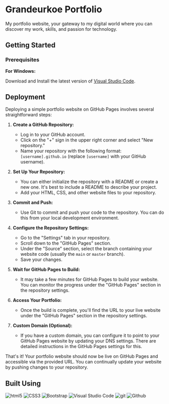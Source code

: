 # Grandeurkoe Portfolio

My portfolio website, your gateway to my digital world where you can discover my work, skills, and passion for technology.

## Getting Started

### Prerequisites

<b>For Windows:</b>
<br/> 

Download and Install the latest version of [Visual Studio Code](https://code.visualstudio.com/download).<br/>

## Deployment

Deploying a simple portfolio website on GitHub Pages involves several straightforward steps:

1. **Create a GitHub Repository:**
   - Log in to your GitHub account.
   - Click on the "+" sign in the upper right corner and select "New repository."
   - Name your repository with the following format: `[username].github.io` (replace `[username]` with your GitHub username).

2. **Set Up Your Repository:**
   - You can either initialize the repository with a README or create a new one. It's best to include a README to describe your project.
   - Add your HTML, CSS, and other website files to your repository.

3. **Commit and Push:**
   - Use Git to commit and push your code to the repository. You can do this from your local development environment.

4. **Configure the Repository Settings:**
   - Go to the "Settings" tab in your repository.
   - Scroll down to the "GitHub Pages" section.
   - Under the "Source" section, select the branch containing your website code (usually the `main` or `master` branch).
   - Save your changes.

5. **Wait for GitHub Pages to Build:**
   - It may take a few minutes for GitHub Pages to build your website. You can monitor the progress under the "GitHub Pages" section in the repository settings.

6. **Access Your Portfolio:**
   - Once the build is complete, you'll find the URL to your live website under the "GitHub Pages" section in the repository settings.

7. **Custom Domain (Optional):**
   - If you have a custom domain, you can configure it to point to your GitHub Pages website by updating your DNS settings. There are detailed instructions in the GitHub Pages settings for this.

That's it! Your portfolio website should now be live on GitHub Pages and accessible via the provided URL. You can continually update your website by pushing changes to your repository.

## Built Using
<p>
  <img alt="html5" src="https://img.shields.io/badge/-HTML5-e34f26?style=flat-square&logo=html5&logoColor=white" />
  <img alt="CSS3" src="https://img.shields.io/badge/-CSS3-264de4?style=flat-square&logo=css3&logoColor=white" />
  <img alt="Bootstrap" src="https://img.shields.io/badge/-Bootstrap-59287a?style=flat-square&logo=bootstrap&logoColor=white" />
  <img alt="Visual Studio Code" src="https://img.shields.io/badge/-Visual%20Studio%20Code-0078d7?style=flat-square&logo=visualstudiocode&logoColor=white" />
  <img alt="git" src="https://img.shields.io/badge/-Git-f34f29?style=flat-square&logo=git&logoColor=white" />
  <img alt="Github" src="https://img.shields.io/badge/-Github-14232c?style=flat-square&logo=github&logoColor=white" />
</p>
